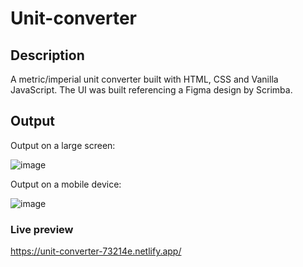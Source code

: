 # Unit-converter
## Description
A metric/imperial unit converter built with HTML, CSS and Vanilla JavaScript. The UI was built referencing a Figma design by Scrimba.
## Output
Output on a large screen:

![image](https://github.com/HarrietKerubo/unit-converter/assets/35400599/07064e69-fb2e-4f2f-a04a-2083a7a9da1c)

Output on a mobile device:

![image](https://github.com/HarrietKerubo/unit-converter/assets/35400599/cfc94d7c-490a-4634-9cdb-7b7d9b2d7b36)

### Live preview
https://unit-converter-73214e.netlify.app/





